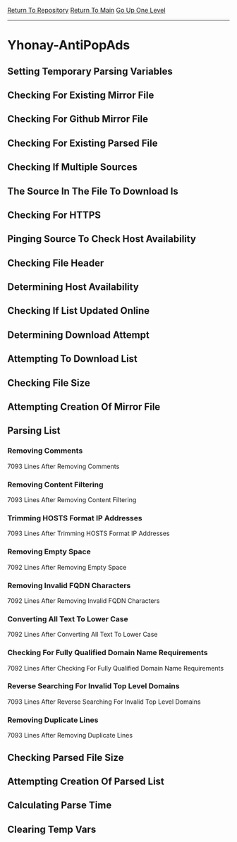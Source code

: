 [Return To Repository](https://github.com/deathbybandaid/piholeparser/)
[Return To Main](https://github.com/deathbybandaid/piholeparser/blob/master/RecentRunLogs/Mainlog.md)
[Go Up One Level](https://github.com/deathbybandaid/piholeparser/blob/master/RecentRunLogs/TopLevelScripts/30-Processing-External-Blacklists.md)
____________________________________
# Yhonay-AntiPopAds
## Setting Temporary Parsing Variables
## Checking For Existing Mirror File
## Checking For Github Mirror File
## Checking For Existing Parsed File
## Checking If Multiple Sources
## The Source In The File To Download Is
## Checking For HTTPS
## Pinging Source To Check Host Availability
## Checking File Header
## Determining Host Availability
## Checking If List Updated Online
## Determining Download Attempt
## Attempting To Download List
## Checking File Size
## Attempting Creation Of Mirror File
## Parsing List
### Removing Comments
7093 Lines After Removing Comments
### Removing Content Filtering
7093 Lines After Removing Content Filtering
### Trimming HOSTS Format IP Addresses
7093 Lines After Trimming HOSTS Format IP Addresses
### Removing Empty Space
7092 Lines After Removing Empty Space
### Removing Invalid FQDN Characters
7092 Lines After Removing Invalid FQDN Characters
### Converting All Text To Lower Case
7092 Lines After Converting All Text To Lower Case
### Checking For Fully Qualified Domain Name Requirements
7092 Lines After Checking For Fully Qualified Domain Name Requirements
### Reverse Searching For Invalid Top Level Domains
7093 Lines After Reverse Searching For Invalid Top Level Domains
### Removing Duplicate Lines
7093 Lines After Removing Duplicate Lines
## Checking Parsed File Size
## Attempting Creation Of Parsed List
## Calculating Parse Time
## Clearing Temp Vars
